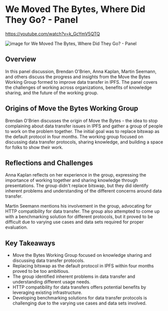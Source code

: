 # We Moved The Bytes, Where Did They Go? - Panel

<https://youtube.com/watch?v=k_GcYmV5QTQ>

![image for We Moved The Bytes, Where Did They Go? - Panel](/thing23/k_GcYmV5QTQ.jpg)

## Overview

In this panel discussion, Brendan O'Brien, Anna Kaplan, Martin Seemann, and others discuss the progress and insights from the Move the Bytes Working Group formed to improve data transfer in IPFS. The panel covers the challenges of working across organizations, benefits of knowledge sharing, and the future of the working group. 

## Origins of Move the Bytes Working Group

Brendan O'Brien discusses the origin of Move the Bytes - the idea to stop complaining about data transfer issues in IPFS and gather a group of people to work on the problem together. The initial goal was to replace bitswap as the default protocol in four months. The working group focused on discussing data transfer protocols, sharing knowledge, and building a space for folks to show their work.

## Reflections and Challenges

Anna Kaplan reflects on her experience in the group, expressing the importance of working together and sharing knowledge through presentations. The group didn't replace bitswap, but they did identify inherent problems and understanding of the different concerns around data transfer.

Martin Seemann mentions his involvement in the group, advocating for HTTP compatibility for data transfer. The group also attempted to come up with a benchmarking solution for different protocols, but it proved to be difficult due to varying use cases and data sets required for proper evaluation.

## Key Takeaways

- Move the Bytes Working Group focused on knowledge sharing and discussing data transfer protocols.
- Replacing bitswap as the default protocol in IPFS within four months proved to be too ambitious.
- The group identified inherent problems in data transfer and understanding different usage needs.
- HTTP compatibility for data transfers offers potential benefits by leveraging existing infrastructure.
- Developing benchmarking solutions for data transfer protocols is challenging due to the varying use cases and data sets involved.